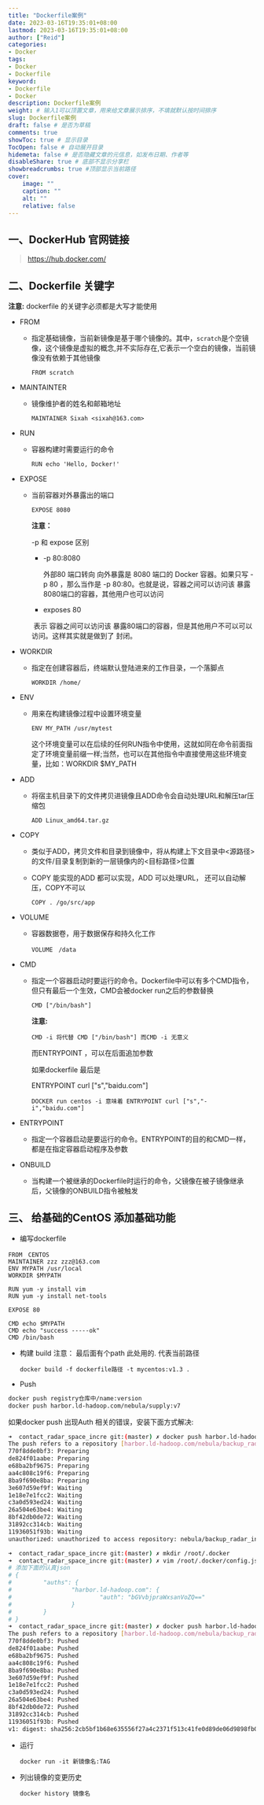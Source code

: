 ```yaml
---
title: "Dockerfile案例"
date: 2023-03-16T19:35:01+08:00
lastmod: 2023-03-16T19:35:01+08:00
author: ["Reid"]
categories: 
- Docker
tags: 
- Docker
- Dockerfile
keyword:
- Dockerfile
- Docker
description: Dockerfile案例
weight: # 输入1可以顶置文章，用来给文章展示排序，不填就默认按时间排序
slug: Dockerfile案例
draft: false # 是否为草稿
comments: true
showToc: true # 显示目录
TocOpen: false # 自动展开目录
hidemeta: false # 是否隐藏文章的元信息，如发布日期、作者等
disableShare: true # 底部不显示分享栏
showbreadcrumbs: true #顶部显示当前路径
cover:
    image: ""
    caption: ""
    alt: ""
    relative: false
---
```



## 一、DockerHub 官网链接

>https://hub.docker.com/

## 二、Dockerfile 关键字

**注意:** dockerfile 的关键字必须都是大写才能使用

- FROM

  - 指定基础镜像，当前新镜像是基于哪个镜像的。其中，`scratch`是个空镜像，这个镜像是虚拟的概念,并不实际存在,它表示一个空白的镜像，当前镜像没有依赖于其他镜像

    ```shell
    FROM scratch
    ```

- MAINTAINTER

  - 镜像维护者的姓名和邮箱地址

    ```shell
    MAINTAINER Sixah <sixah@163.com>
    ```

- RUN

  - 容器构建时需要运行的命令

    ```shell
    RUN echo 'Hello, Docker!'
    ```

- EXPOSE

  - 当前容器对外暴露出的端口

    ```shell
    EXPOSE 8080
    ```

    **注意：**

    -p 和 expose 区别

    - -p 80:8080 

      外部80 端口转向 向外暴露是 8080 端口的 Docker 容器。如果只写 -p 80 ，那么当作是 -p 80:80。也就是说，容器之间可以访问该 暴露8080端口的容器，其他用户也可以访问

    - exposes 80

    ​       表示 容器之间可以访问该 暴露80端口的容器，但是其他用户不可以可以访问。这样其实就是做到了 封闭。

- WORKDIR

  - 指定在创建容器后，终端默认登陆进来的工作目录，一个落脚点

    ```shell
    WORKDIR /home/
    ```

- ENV

  - 用来在构建镜像过程中设置环境变量

    ```shell
    ENV MY_PATH /usr/mytest
    ```

    这个环境变量可以在后续的任何RUN指令中使用，这就如同在命令前面指定了环境变量前缀一样;当然，也可以在其他指令中直接使用这些环境变量，比如：WORKDIR $MY_PATH

- ADD

  - 将宿主机目录下的文件拷贝进镜像且ADD命令会自动处理URL和解压tar压缩包

    ```shell
    ADD Linux_amd64.tar.gz
    ```

- COPY

  - 类似于ADD，拷贝文件和目录到镜像中，将从构建上下文目录中<源路径>的文件/目录复制到新的一层镜像内的<目标路径>位置

  - COPY 能实现的ADD 都可以实现，ADD 可以处理URL， 还可以自动解压，COPY不可以

    ```shell
    COPY . /go/src/app
    ```

- VOLUME

  - 容器数据卷，用于数据保存和持久化工作

    ```shell
    VOLUME　/data
    ```

- CMD

  - 指定一个容器启动时要运行的命令。Dockerfile中可以有多个CMD指令，但只有最后一个生效，CMD会被docker run之后的参数替换

    ```shell
    CMD ["/bin/bash"]
    ```

    **注意:**

    ```shell
    CMD -i 将代替 CMD ["/bin/bash"] 而CMD -i 无意义
    ```

    而ENTRYPOINT ，可以在后面追加参数

    如果dockerfile 最后是

    ENTRYPOINT curl ["s","baidu.com"]

    ```shell
    DOCKER run centos -i 意味着 ENTRYPOINT curl ["s","-i","baidu.com"]
    ```

- ENTRYPOINT

  - 指定一个容器启动是要运行的命令。ENTRYPOINT的目的和CMD一样，都是在指定容器启动程序及参数

- ONBUILD

  - 当构建一个被继承的Dockerfile时运行的命令，父镜像在被子镜像继承后，父镜像的ONBUILD指令被触发

## 三、 给基础的CentOS 添加基础功能

- 编写dockerfile

```shell
FROM　CENTOS
MAINTAINER zzz zzz@163.com
ENV MYPATH /usr/local
WORKDIR $MYPATH

RUN yum -y install vim
RUN yum -y install net-tools

EXPOSE 80

CMD echo $MYPATH
CMD echo "success -----ok"
CMD /bin/bash
```

- 构建 build
注意： 最后面有个path 此处用的. 代表当前路径
  ```shell
  docker build -f dockerfile路径 -t mycentos:v1.3 .
  ```
- Push
```sh
docker push registry仓库中/name:version
docker push harbor.ld-hadoop.com/nebula/supply:v7
```
如果docker push 出现Auth 相关的错误，安装下面方式解决:
```sh
➜  contact_radar_space_incre git:(master) ✗ docker push harbor.ld-hadoop.com/nebula/backup_radar_incre:v1
The push refers to a repository [harbor.ld-hadoop.com/nebula/backup_radar_incre]
770f8dde0bf3: Preparing 
de824f01aabe: Preparing 
e68ba2bf9675: Preparing 
aa4c808c19f6: Preparing 
8ba9f690e8ba: Preparing 
3e607d59ef9f: Waiting 
1e18e7e1fcc2: Waiting 
c3a0d593ed24: Waiting 
26a504e63be4: Waiting 
8bf42db0de72: Waiting 
31892cc314cb: Waiting 
11936051f93b: Waiting 
unauthorized: unauthorized to access repository: nebula/backup_radar_incre, action: push: unauthorized to access repository: nebula/backup_radar_incre, action: push

➜  contact_radar_space_incre git:(master) ✗ mkdir /root/.docker
➜  contact_radar_space_incre git:(master) ✗ vim /root/.docker/config.json
# 添加下面的认真json
# {
#         "auths": {
#                 "harbor.ld-hadoop.com": {
#                         "auth": "bGVvbjpraWxsanVoZQ=="
#                 }
#         }
# }
➜  contact_radar_space_incre git:(master) ✗ docker push harbor.ld-hadoop.com/nebula/backup_radar_incre:v1
The push refers to a repository [harbor.ld-hadoop.com/nebula/backup_radar_incre]
770f8dde0bf3: Pushed 
de824f01aabe: Pushed 
e68ba2bf9675: Pushed 
aa4c808c19f6: Pushed 
8ba9f690e8ba: Pushed 
3e607d59ef9f: Pushed 
1e18e7e1fcc2: Pushed 
c3a0d593ed24: Pushed 
26a504e63be4: Pushed 
8bf42db0de72: Pushed 
31892cc314cb: Pushed 
11936051f93b: Pushed 
v1: digest: sha256:2cb5bf1b68e635556f27a4c2371f513c41fe0d89de06d9898fb0e47cef036cc4 size: 2846
```

- 运行

  ```shell
  docker run -it 新镜像名:TAG
  ```

- 列出镜像的变更历史

  ```shell
  docker history 镜像名
  ```